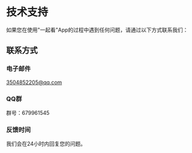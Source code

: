# 技术支持

如果您在使用"一起看"App的过程中遇到任何问题，请通过以下方式联系我们：

## 联系方式

### 电子邮件
[3504852205@qq.com](mailto:3504852205@qq.com)

### QQ群
群号：679961545

### 反馈时间
我们会在24小时内回复您的问题。 